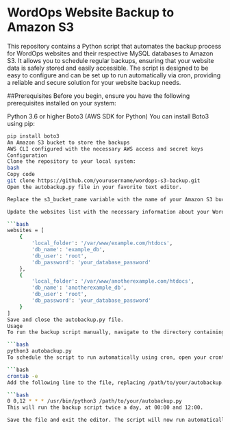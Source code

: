 # WordOps Website Backup to Amazon S3
This repository contains a Python script that automates the backup process for WordOps websites and their respective MySQL databases to Amazon S3. It allows you to schedule regular backups, ensuring that your website data is safely stored and easily accessible. The script is designed to be easy to configure and can be set up to run automatically via cron, providing a reliable and secure solution for your website backup needs.

##Prerequisites
Before you begin, ensure you have the following prerequisites installed on your system:

Python 3.6 or higher
Boto3 (AWS SDK for Python)
You can install Boto3 using pip:

```bash
pip install boto3
An Amazon S3 bucket to store the backups
AWS CLI configured with the necessary AWS access and secret keys
Configuration
Clone the repository to your local system:
bash
Copy code
git clone https://github.com/yourusername/wordops-s3-backup.git
Open the autobackup.py file in your favorite text editor.

Replace the s3_bucket_name variable with the name of your Amazon S3 bucket.

Update the websites list with the necessary information about your WordOps websites, including the local folder path, database name, database user, and database password.

```bash
websites = [
    {
        'local_folder': '/var/www/example.com/htdocs',
        'db_name': 'example_db',
        'db_user': 'root',
        'db_password': 'your_database_password'
    },
    {
        'local_folder': '/var/www/anotherexample.com/htdocs',
        'db_name': 'anotherexample_db',
        'db_user': 'root',
        'db_password': 'your_database_password'
    }
]
Save and close the autobackup.py file.
Usage
To run the backup script manually, navigate to the directory containing the autobackup.py file and run the following command:

```bash
python3 autobackup.py
To schedule the script to run automatically using cron, open your crontab configuration file:

```bash
crontab -e
Add the following line to the file, replacing /path/to/your/autobackup.py with the actual path to the autobackup.py file on your system:

```bash
0 0,12 * * * /usr/bin/python3 /path/to/your/autobackup.py
This will run the backup script twice a day, at 00:00 and 12:00.

Save the file and exit the editor. The script will now run automatically at the specified times, backing up your WordOps websites and their MySQL databases to Amazon S3.
